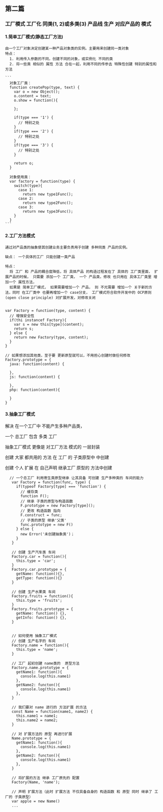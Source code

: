 ## 第二篇

### 工厂模式 工厂化 同类(1, 2)或多类(3) 产品线 生产 对应产品的 模式
#### 1.简单工厂模式(静态工厂方法)
    由一个工厂对象决定创建某一种产品对象类的实例。主要用来创建同一类对象
    特点： 
      1. 利用传入参数的不同，创建不同的对象，或实例化 不同的类
      2. 将一些类 相似的 属性 方法 合在一起，利用不同的传参去 特殊性创建 特别的属性和方法

    ```
      对象工厂类：
      function createPop(type, text) {
        var o = new Object();
        o.content = text;
        o.show = function(){

        };

        if(type === '1') {
          // 特别之处
        }
        if(type === '2') {
          // 特别之处
        }
        if(type === '3') {
          // 特别之处
        }

        return o;
      }

      对象使用类： 
      var factory = function(type) {
        switch(type){
          case 1:
            return new type1Func();
          case 2:
            return new type2Func();
          case 3:
            return new type3Func();
        }
      }
    ```

#### 2.工厂方法模式
    通过对产品类的抽象使其创建业务主要负责用于创建 多种同类 产品的实例。

    缺点： 一个具体的工厂 只能创建一类产品

    特点：
      将 工厂 和 产品的耦合度降低，将 具体产品 的构造过程发在了 具体的 工厂类里面， 扩展产品的时候， 只需要 添加一个 工厂类， 一个 产品类，修改 也只用在 具体工厂类里 增加一个 属性方法，
      如果是 简单工厂模式， 如果需要增加一个 产品， 则 不光需要 增加一个 关于新的方法，同时 在工厂类中 也要再增加一个 case分支， 工厂模式符合软件开发中的 OCP原则(open close principle) 对扩展开发，对修改关闭

    
    var Factory = function(type, content) {
      // 增强安全性
      if(thi instancef Factory){
        var s = new this[type](content);
        return s;
      } else {
        return new Factory(type, content);
      }
    }

    // 如果想添加其他类，至于要 更新原型就可以，不用担心创建时做任何修改
    Factory.prototype = {
      java: function(content) {

      },
      js: function(content) {

      },
      php: function(content){

      }
    }
  
#### 3.抽象工厂模式
  解决 在一个工厂中 不能产生多种产品类，

  一个 总工厂 包含 多类 工厂

  抽象工厂模式 更像是 对工厂方法 模式的 一层封装

  创建 大家 都共用的 方法 在 工厂 的 子类原型中 中创建

  创建 个人 扩展 在 自己声明 继承工厂 原型的 方法中创建
 ```
   // 一个总工厂 利用寄生类原型继承 让其具备 可创建 生产多种类的 车间的能力
    var Factory = function(func, type) {
      if(typeof Factory[type] === 'function') {
        // 缓存类
        function F();
        // 继承 子类的原型与构造函数
        F.prototype = new Factory[type]();
        // 更改 构造函数 指向
        F.construct = func;
        // 子类的原型 继承'父类'
        func.prototype = new F()
      } else {
        new Error('未创建抽象类')；
      }
    }

    // 创建 生产汽车类 车间
    Factory.car = function(){
      this.type = 'car';
    }
    Factory.car.prototype = {
      getName: function(){},
      getType: function(){}
    }

    // 创建 生产水果类 车间
    Factory.fruits = function(){
      this.type = 'fruits';
    }
    Factory.fruits.prototype = {
      getName: function() {},
      getInfo: function() {},
    }
    

    // 如何使用 抽象工厂模式
    // 创建 生产名字的 车间
    Factory.name = function(){
      this.type = 'name';
    }

    // 工厂 起初创建 name类的  原型方法
    Factory.name.prototype = {
      getName1: function(){
        console.log(this.name1)
      },
      getName2: functon(){
        console.log(this.name1)
      },
    }
    
    // 我们要对 name 进行的 方法扩展 的方法
    const Name = function(name1, name2) {
      this.name1 = name1;
      this.name2 = name2; 
    }

    // 对 扩展方法的 原型 再进行扩展
    Name.prototype = {
      getName1: function(){
        console.log(this.name1)
      },
      getName2: functon(){
        console.log(this.name1)
      },
    }

    // 将扩展的方法 继承 工厂原先的 配置
    Factory(Name, 'name');
    
    // 声明 扩展方法（此时 扩展方法 不仅具备自身的 构造函数 和 原型 同时 继承了 工厂的 子类原型）
    var apple = new Name()
    ...
 ```